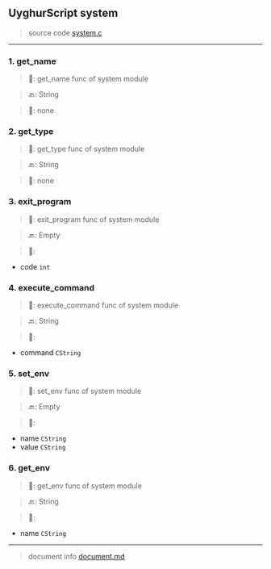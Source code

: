 
## UyghurScript system

> source code [system.c](../../uyghur/internals/system.c)
---

### 1. get_name

> 📝:  get_name func of system module

> 🔙: String

> 🛒:  none


### 2. get_type

> 📝:  get_type func of system module

> 🔙: String

> 🛒:  none


### 3. exit_program

> 📝:  exit_program func of system module

> 🔙: Empty

> 🛒: 
* code  `int`


### 4. execute_command

> 📝:  execute_command func of system module

> 🔙: String

> 🛒: 
* command  `CString`


### 5. set_env

> 📝:  set_env func of system module

> 🔙: Empty

> 🛒: 
* name  `CString`
* value  `CString`


### 6. get_env

> 📝:  get_env func of system module

> 🔙: String

> 🛒: 
* name  `CString`


---
> document info [document.md](../README.md)
